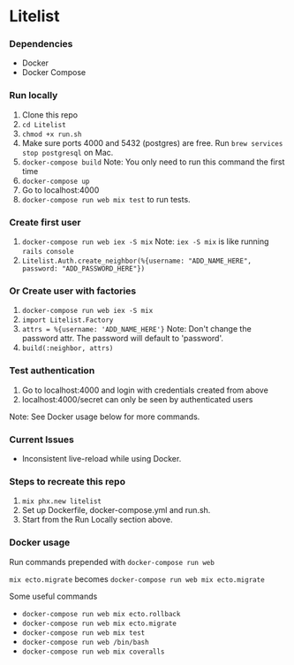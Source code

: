 # Litelist

### Dependencies

* Docker
* Docker Compose

### Run locally
1. Clone this repo
1. `cd Litelist`
1. `chmod +x run.sh`
1. Make sure ports 4000 and 5432 (postgres) are free. Run `brew services stop postgresql` on Mac.
1. `docker-compose build` Note: You only need to run this command the first time
1. `docker-compose up`
1. Go to localhost:4000
1. `docker-compose run web mix test` to run tests.

### Create first user
1. `docker-compose run web iex -S mix` Note: `iex -S mix` is like running `rails console`
1. `Litelist.Auth.create_neighbor(%{username: "ADD_NAME_HERE", password: "ADD_PASSWORD_HERE"})`

### Or Create user with factories
1. `docker-compose run web iex -S mix`
1. `import Litelist.Factory`
1. `attrs = %{username: 'ADD_NAME_HERE'}` Note: Don't change the password attr. The password will default to 'password'.
1. `build(:neighbor, attrs)`

### Test authentication
1. Go to localhost:4000 and login with credentials created from above
1. localhost:4000/secret can only be seen by authenticated users

Note: See Docker usage below for more commands.

### Current Issues
* Inconsistent live-reload while using Docker.

### Steps to recreate this repo
1. `mix phx.new litelist`
1. Set up Dockerfile, docker-compose.yml and run.sh.
1. Start from the Run Locally section above.

### Docker usage

Run commands prepended with `docker-compose run web`

`mix ecto.migrate` becomes `docker-compose run web mix ecto.migrate`

Some useful commands

* `docker-compose run web mix ecto.rollback`
* `docker-compose run web mix ecto.migrate`
* `docker-compose run web mix test`
* `docker-compose run web /bin/bash`
* `docker-compose run web mix coveralls`
